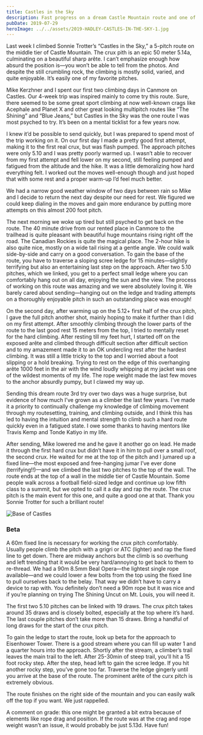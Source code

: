 ```yaml
---
title: Castles in the Sky
description: Fast progress on a dream Castle Mountain route and one of my favorite pitches.
pubDate: 2019-07-29
heroImage: ../../assets/2019-HADLEY-CASTLES-IN-THE-SKY-1.jpg
---
```


Last week I climbed Sonnie Trotter’s “Castles in the Sky,” a 5-pitch route on the middle tier of Castle Mountain. The crux pith is an epic 50 meter 5.14a, culminating on a beautiful sharp arête. I can’t emphasize enough how absurd the position is—you won’t be able to tell from the photos. And despite the still crumbling rock, the climbing is mostly solid, varied, and quite enjoyable. It’s easily one of my favorite pitches.

Mike Kerzhner and I spent our first two climbing days in Canmore on Castles. Our 4-week trip was inspired mainly to come try this route. Sure, there seemed to be some great sport climbing at now well-known crags like Acephale and Planet X and other great looking multipitch routes like “The Shining” and “Blue Jeans,” but Castles in the Sky was the one route I was most psyched to try. It’s been on a mental ticklist for a few years now.

I knew it’d be possible to send quickly, but I was prepared to spend most of the trip working on it. On our first day I made a pretty good first attempt, making it to the first real crux, but was flash pumped. The approach pitches were only 5.10 and I was pretty poorly warmed up. I wasn’t able to recover from my first attempt and fell lower on my second, still feeling pumped and fatigued from the altitude and the hike. It was a little demoralizing how hard everything felt. I worked out the moves well-enough though and just hoped that with some rest and a proper warm-up I’d feel much better.

We had a narrow good weather window of two days between rain so Mike and I decide to return the next day despite our need for rest. We figured we could keep dialing in the moves and gain more endurance by putting more attempts on this almost 200 foot pitch.

The next morning we woke up tired but still psyched to get back on the route. The 40 minute drive from our rented place in Canmore to the trailhead is quite pleasant with beautiful huge mountains rising right off the road. The Canadian Rockies is quite the magical place. The 2-hour hike is also quite nice, mostly on a wide tail rising at a gentle angle. We could walk side-by-side and carry on a good conversation. To gain the base of the route, you have to traverse a sloping scree ledge for 15 minutes—slightly terrifying but also an entertaining last step on the approach. After two 5.10 pitches, which we linked, you get to a perfect small ledge where you can comfortably hang out on all day, enjoying the sun and the view. The process of working on this route was amazing and we were absolutely loving it. We barely cared about sending—hanging out on the ledge and trading attempts on a thoroughly enjoyable pitch in such an outstanding place was enough!

On the second day, after warming up on the 5.12+ first half of the crux pitch, I gave the full pitch another shot, mainly hoping to make it further than I did on my first attempt. After smoothly climbing through the lower parts of the route to the last good rest 15 meters from the top, I tried to mentally reset for the hard climbing. After resting till my feet hurt, I started off on the exposed arête and climbed through difficult section after difficult section and to my amazement made it to an OK undercling rest after the hardest climbing. It was still a little tricky to the top and I worried about a foot slipping or a hold breaking. Trying to rest on the edge of this overhanging arête 1000 feet in the air with the wind loudly whipping at my jacket was one of the wildest moments of my life. The rope weight made the last few moves to the anchor absurdly pumpy, but I clawed my way up.

Sending this dream route 3rd try over two days was a huge surprise, but evidence of how much I’ve grown as a climber the last few years. I’ve made it a priority to continually challenge my knowledge of climbing movement through my routesetting, training, and climbing outside, and I think this has led to having the intuition and mental strength to climb such a hard route quickly even in a fatigued state. I owe some thanks to having mentors like Travis Kemp and Tonde Katiyo in my life.

After sending, Mike lowered me and he gave it another go on lead. He made it through the first hard crux but didn’t have it in him to pull over a small roof, the second crux. He waited for me at the top of the pitch and I jumared up a fixed line—the most exposed and free-hanging jumar I’ve ever done (terrifying!!)—and we climbed the last two pitches to the top of the wall. The route ends at the top of a wall in the middle tier of Castle Mountain. Some people walk across a football field-sized ledge and continue up low fifth class to a summit, but we opted to call it a day and rap the route. The crux pitch is the main event for this one, and quite a good one at that. Thank you Sonnie Trotter for such a brilliant route!

![Base of Castles](/images/Hadley-Castles-in-the-Sky-Base)

### Beta

A 60m fixed line is necessary for working the crux pitch comfortably. Usually people climb the pitch with a grigri or ATC (lighter) and rap the fixed line to get down. There are midway anchors but the climb is so overhung and left trending that it would be very hard/annoying to get back to them to re-thread. We had a 90m 8.5mm Beal Opera—the lightest single rope available—and we could lower a few bolts from the top using the fixed line to pull ourselves back to the belay. That way we didn’t have to carry a device to rap with. You definitely don’t need a 90m rope but it was nice and if you’re planning on trying The Shining Uncut on Mt. Louis, you will need it.

The first two 5.10 pitches can be linked with 19 draws. The crux pitch takes around 35 draws and is closely bolted, especially at the top where it’s hard. The last couple pitches don’t take more than 15 draws. Bring a handful of long draws for the start of the crux pitch.

To gain the ledge to start the route, look up beta for the approach to Eisenhower Tower. There is a good stream where you can fill up water 1 and a quarter hours into the approach. Shortly after the stream, a climber’s trail leaves the main trail to the left. After 25-30min of steep trail, you’ll hit a 15 foot rocky step. After the step, head left to gain the scree ledge. If you hit another rocky step, you’ve gone too far. Traverse the ledge gingerly until you arrive at the base of the route. The prominent arête of the curx pitch is extremely obvious.

The route finishes on the right side of the mountain and you can easily walk off the top if you want. We just rappelled.

A comment on grade: this one might be granted a bit extra because of elements like rope drag and position. If the route was at the crag and rope weight wasn’t an issue, it would probably be just 5.13d. Have fun!


